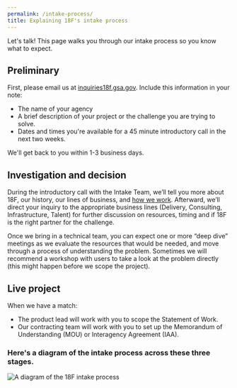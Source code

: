 ```yaml
---
permalink: /intake-process/
title: Explaining 18F's intake process
---
```


Let's talk! This page walks you through our intake process so you know what to expect.

## Preliminary

First, please email us at [inquiries18f.gsa.gov](mailto:inquiries18f.gsa.gov). Include this information in your note:

  * The name of your agency
  * A brief description of your project or the challenge you are trying to solve.
  * Dates and times you're available for a 45 minute introductory call in the next two weeks.

We'll get back to you within 1-3 business days.

## Investigation and decision

During the introductory call with the Intake Team, we’ll tell you more about 18F, our history, our lines of business, and [how we work](https://pages.18f.gov/Partnership-Playbook/). Afterward, we’ll direct your inquiry to the appropriate business lines (Delivery, Consulting, Infrastructure, Talent) for further discussion on resources, timing and if 18F is the right partner for the challenge.

Once we bring in a technical team, you can expect one or more “deep dive” meetings as we evaluate the resources that would be needed, and move through a process of understanding the problem. Sometimes we will recommend a workshop with users to take a look at the problem directly (this might happen before we scope the project).

## Live project

When we have a match:

   * The product lead will work with you to scope the Statement of Work.
   * Our contracting team will work with you to set up the Memorandum of Understanding (MOU) or Interagency Agreement (IAA).

### Here's a diagram of the intake process across these three stages.

![A diagram of the 18F intake process](/intake/assets/images/intake-process.jpg)

